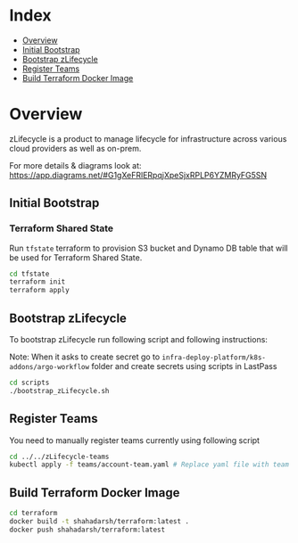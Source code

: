# Index
- [Overview](#overview)
- [Initial Bootstrap](#initial-bootstrap)
- [Bootstrap zLifecycle](#bootstrap-zlifecycle)
- [Register Teams](#register-teams)
- [Build Terraform Docker Image](build-terraform-docker-image)

# Overview

zLifecycle is a product to manage lifecycle for infrastructure across various cloud providers as well as on-prem.

For more details & diagrams look at: https://app.diagrams.net/#G1gXeFRlERpqjXpeSjxRPLP6YZMRyFG5SN

## Initial Bootstrap

### Terraform Shared State

Run `tfstate` terraform to provision S3 bucket and Dynamo DB table that will be used for Terraform Shared State.

```bash
cd tfstate
terraform init
terraform apply
```

## Bootstrap zLifecycle

To bootstrap zLifecycle run following script and following instructions:

Note: When it asks to create secret go to `infra-deploy-platform/k8s-addons/argo-workflow` folder 
and create secrets using scripts in LastPass

```bash
cd scripts
./bootstrap_zLifecycle.sh
```

## Register Teams

You need to manually register teams currently using following script

```bash
cd ../../zLifecycle-teams
kubectl apply -f teams/account-team.yaml # Replace yaml file with team name for the team you want to register
```

## Build Terraform Docker Image

```bash
cd terraform
docker build -t shahadarsh/terraform:latest .
docker push shahadarsh/terraform:latest
```
